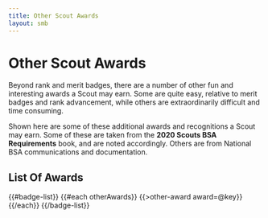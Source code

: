 ```yaml
---
title: Other Scout Awards
layout: smb
---
```


# Other Scout Awards

Beyond rank and merit badges, there are a number of other fun and interesting awards a Scout may earn. Some are quite easy, relative to merit badges and rank advancement, while others are extraordinarily difficult and time consuming.

Shown here are some of these additional awards and recognitions a Scout may earn. Some of these are taken from the **2020 Scouts BSA Requirements** book, and are noted accordingly. Others are from National BSA communications and documentation.

## List Of Awards

{{#badge-list}}
{{#each otherAwards}}
{{>other-award award=@key}}
{{/each}}
{{/badge-list}}
